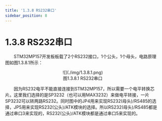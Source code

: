 ```yaml
---
title: '1.3.8 RS232串口'
sidebar_position: 8
---
```


# 1.3.8 RS232串口

&emsp;&emsp;STM32MP157开发板板载了2个RS232接口，1个公头，1个母头，电路原理图如图1.3.8.1所示：

<center>
![](./img/1.3.8.1.png)<br/>
图1.3.8.1 RS232串口
</center>


&emsp;&emsp;因为RS232电平不能直接连接到STM32MP157，所以需要一个电平转换芯片。这里我们选择的是SP3232（也可以用MAX3232）来做电平转接，一片SP3232可以转两路RS232。同时图中的JP4用来实现RS232(母头)/RS485的选择，JP5用来实现RS232(公头)/ATK模块的选择。所以RS232(母头)/RS485都是通过串口3来实现的，RS232(公头)/ATK模块都是通过串口5来实现的。















